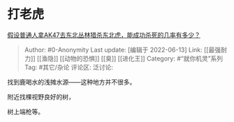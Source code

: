 # 打老虎
[假设普通人拿AK47去东北丛林猎杀东北虎，能成功杀死的几率有多少？](https://www.zhihu.com/question/513363765/answer/2527455190)

> Author: #0-Anonymity
> Last update: [编辑于 2022-06-13]
> Link: [[最强耐力]] [[渔隐]] [[动物的恐惧]] [[臭]] [[进化王]]
> Category: #“就你机灵”系列
> Tag: #其它/杂论
> 评论区:
> 泛讨论:

找到鹿喝水的浅摊水源——这种地方并不很多。

附近找棵视野良好的树，

树上端枪等。
